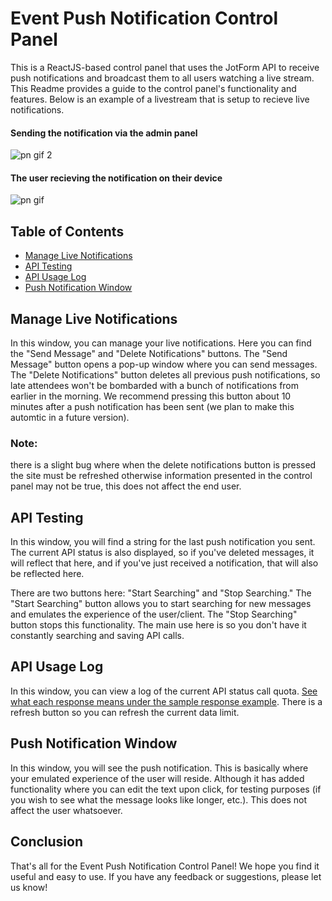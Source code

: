 # Event Push Notification Control Panel

This is a ReactJS-based control panel that uses the JotForm API to receive push notifications and broadcast them to all users watching a live stream. This Readme provides a guide to the control panel's functionality and features.
Below is an example of a livestream that is setup to recieve live notifications.


#### Sending the notification via the admin panel
![pn gif 2](https://github.com/joshem96/pushnotification-app/assets/31944980/70f58d66-361b-41a9-858a-e1f617b40820)
#### The user recieving the notification on their device
![pn gif](https://github.com/joshem96/pushnotification-app/assets/31944980/af479bcc-cb4b-472c-b66d-26e049fc4118)

## Table of Contents

- [Manage Live Notifications](#manage-live-notifications)
- [API Testing](#api-testing)
- [API Usage Log](#api-usage-log)
- [Push Notification Window](#push-notification-window)

## Manage Live Notifications

In this window, you can manage your live notifications. Here you can find the "Send Message" and "Delete Notifications" buttons. The "Send Message" button opens a pop-up window where you can send messages. The "Delete Notifications" button deletes all previous push notifications, so late attendees won't be bombarded with a bunch of notifications from earlier in the morning. We recommend pressing this button about 10 minutes after a push notification has been sent (we plan to make this automtic in a future version).
### Note: 
there is a slight bug where when the delete notifications button is pressed the site must be refreshed otherwise information presented in the control panel may not be true, this does not affect the end user.

## API Testing

In this window, you will find a string for the last push notification you sent. The current API status is also displayed, so if you've deleted messages, it will reflect that here, and if you've just received a notification, that will also be reflected here. 

There are two buttons here: "Start Searching" and "Stop Searching." The "Start Searching" button allows you to start searching for new messages and emulates the experience of the user/client. The "Stop Searching" button stops this functionality. The main use here is so you don't have it constantly searching and saving API calls.

## API Usage Log

In this window, you can view a log of the current API status call quota. [See what each response means under the sample response example](https://api.jotform.com/docs/#user-usage). There is a refresh button so you can refresh the current data limit.

## Push Notification Window

In this window, you will see the push notification. This is basically where your emulated experience of the user will reside. Although it has added functionality where you can edit the text upon click, for testing purposes (if you wish to see what the message looks like longer, etc.). This does not affect the user whatsoever.

## Conclusion

That's all for the Event Push Notification Control Panel! We hope you find it useful and easy to use. If you have any feedback or suggestions, please let us know!
